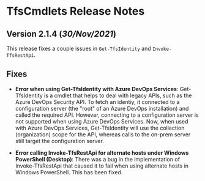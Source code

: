 # TfsCmdlets Release Notes

## Version 2.1.4 (_30/Nov/2021_)

This release fixes a couple issues in `Get-TfsIdentity` and `Invoke-TfsRestApi`.

## Fixes

- **Error when using Get-TfsIdentity with Azure DevOps Services**: Get-TfsIdentity is a cmdlet that helps to deal with legacy APIs, such as the Azure DevOps Security API. To fetch an identiy, it connected to a configuration server (the "root" of an Azure DevOps installation) and called the required API. However, connecting to a configuration server is not supported when using Azure DevOps Services. Now, when used with Azure DevOps Services, Get-TfsIdentity will use the collection (organization) scope for the API, whereas calls to the on-prem server still target the configuration server.

- **Error calling Invoke-TfsRestApi for alternate hosts under Windows PowerShell (Desktop)**: There was a bug in the implementation of Invoke-TfsRestApi that caused it to fail when using alternate hosts in Windows PowerShell. This has been fixed.
